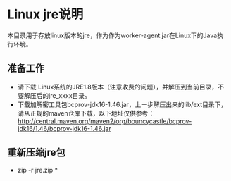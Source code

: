 # Linux jre说明

本目录用于存放linux版本的jre，作为作为worker-agent.jar在Linux下的Java执行环境。

## 准备工作
- 请下载 Linux系统的JRE1.8版本（注意收费的问题），并解压到当前目录，不要解压后的jre_xxxx目录。
- 下载加解密工具包bcprov-jdk16-1.46.jar，上一步解压出来的lib/ext目录下， 请从正规的maven仓库下载，以下地址仅供参考：
http://central.maven.org/maven2/org/bouncycastle/bcprov-jdk16/1.46/bcprov-jdk16-1.46.jar

## 重新压缩jre包
- zip -r jre.zip *
